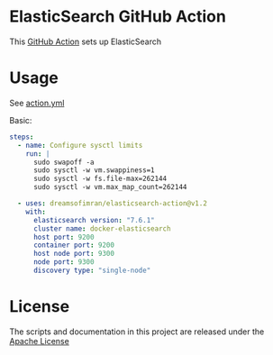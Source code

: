 # ElasticSearch GitHub Action

This [GitHub Action](https://github.com/features/actions) sets up ElasticSearch

# Usage

See [action.yml](action.yml)

Basic:

```yaml
steps:
  - name: Configure sysctl limits
    run: |
      sudo swapoff -a
      sudo sysctl -w vm.swappiness=1
      sudo sysctl -w fs.file-max=262144
      sudo sysctl -w vm.max_map_count=262144

  - uses: dreamsofimran/elasticsearch-action@v1.2
    with:
      elasticsearch version: "7.6.1"
      cluster name: docker-elasticsearch
      host port: 9200
      container port: 9200
      host node port: 9300
      node port: 9300
      discovery type: "single-node"
```

# License

The scripts and documentation in this project are released under the [Apache License](LICENSE)
